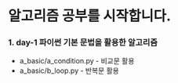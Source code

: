 # 알고리즘 공부를 시작합니다.

### 1. day-1 파이썬 기본 문법을 활용한 알고리즘
- a_basic/a_condition.py - 비교문 활용
- a_basic/b_loop.py - 반복문 활용 